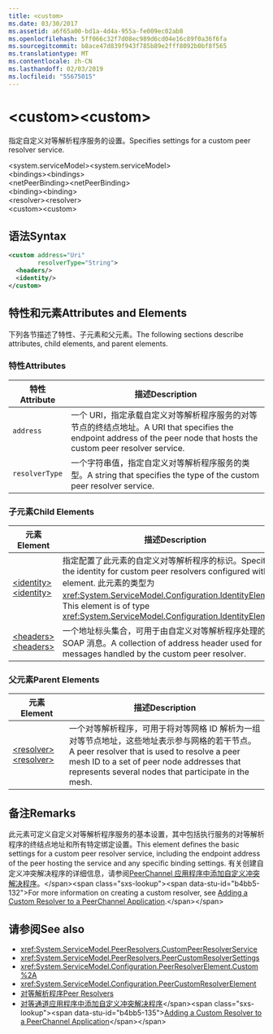 ```yaml
---
title: <custom>
ms.date: 03/30/2017
ms.assetid: a6f65a00-bd1a-4d4a-955a-fe009ec02ab8
ms.openlocfilehash: 5ff066c32f7d08ec989d6cd04e16c89f0a36f6fa
ms.sourcegitcommit: b8ace47d839f943f785b89e2fff8092b0bf8f565
ms.translationtype: MT
ms.contentlocale: zh-CN
ms.lasthandoff: 02/03/2019
ms.locfileid: "55675015"
---
```

# <a name="custom"></a><span data-ttu-id="b4bb5-101">\<custom></span><span class="sxs-lookup"><span data-stu-id="b4bb5-101">\<custom></span></span>
<span data-ttu-id="b4bb5-102">指定自定义对等解析程序服务的设置。</span><span class="sxs-lookup"><span data-stu-id="b4bb5-102">Specifies settings for a custom peer resolver service.</span></span>  
  
<span data-ttu-id="b4bb5-103">\<system.serviceModel></span><span class="sxs-lookup"><span data-stu-id="b4bb5-103">\<system.serviceModel></span></span>  
<span data-ttu-id="b4bb5-104">\<bindings></span><span class="sxs-lookup"><span data-stu-id="b4bb5-104">\<bindings></span></span>  
<span data-ttu-id="b4bb5-105">\<netPeerBinding></span><span class="sxs-lookup"><span data-stu-id="b4bb5-105">\<netPeerBinding></span></span>  
<span data-ttu-id="b4bb5-106">\<binding></span><span class="sxs-lookup"><span data-stu-id="b4bb5-106">\<binding></span></span>  
<span data-ttu-id="b4bb5-107">\<resolver></span><span class="sxs-lookup"><span data-stu-id="b4bb5-107">\<resolver></span></span>  
<span data-ttu-id="b4bb5-108">\<custom></span><span class="sxs-lookup"><span data-stu-id="b4bb5-108">\<custom></span></span>  
  
## <a name="syntax"></a><span data-ttu-id="b4bb5-109">语法</span><span class="sxs-lookup"><span data-stu-id="b4bb5-109">Syntax</span></span>  
  
```xml  
<custom address="Uri"
        resolverType="String">
  <headers/>
  <identity/>
</custom>
```  
  
## <a name="attributes-and-elements"></a><span data-ttu-id="b4bb5-110">特性和元素</span><span class="sxs-lookup"><span data-stu-id="b4bb5-110">Attributes and Elements</span></span>  
 <span data-ttu-id="b4bb5-111">下列各节描述了特性、子元素和父元素。</span><span class="sxs-lookup"><span data-stu-id="b4bb5-111">The following sections describe attributes, child elements, and parent elements.</span></span>  
  
### <a name="attributes"></a><span data-ttu-id="b4bb5-112">特性</span><span class="sxs-lookup"><span data-stu-id="b4bb5-112">Attributes</span></span>  
  
|<span data-ttu-id="b4bb5-113">特性</span><span class="sxs-lookup"><span data-stu-id="b4bb5-113">Attribute</span></span>|<span data-ttu-id="b4bb5-114">描述</span><span class="sxs-lookup"><span data-stu-id="b4bb5-114">Description</span></span>|  
|---------------|-----------------|  
|`address`|<span data-ttu-id="b4bb5-115">一个 URI，指定承载自定义对等解析程序服务的对等节点的终结点地址。</span><span class="sxs-lookup"><span data-stu-id="b4bb5-115">A URI that specifies the endpoint address of the peer node that hosts the custom peer resolver service.</span></span>|  
|`resolverType`|<span data-ttu-id="b4bb5-116">一个字符串值，指定自定义对等解析程序服务的类型。</span><span class="sxs-lookup"><span data-stu-id="b4bb5-116">A string that specifies the type of the custom peer resolver service.</span></span>|  
  
### <a name="child-elements"></a><span data-ttu-id="b4bb5-117">子元素</span><span class="sxs-lookup"><span data-stu-id="b4bb5-117">Child Elements</span></span>  
  
|<span data-ttu-id="b4bb5-118">元素</span><span class="sxs-lookup"><span data-stu-id="b4bb5-118">Element</span></span>|<span data-ttu-id="b4bb5-119">描述</span><span class="sxs-lookup"><span data-stu-id="b4bb5-119">Description</span></span>|  
|-------------|-----------------|  
|[<span data-ttu-id="b4bb5-120">\<identity></span><span class="sxs-lookup"><span data-stu-id="b4bb5-120">\<identity></span></span>](../../../../../docs/framework/configure-apps/file-schema/wcf/identity.md)|<span data-ttu-id="b4bb5-121">指定配置了此元素的自定义对等解析程序的标识。</span><span class="sxs-lookup"><span data-stu-id="b4bb5-121">Specifies the identity for custom peer resolvers configured with this element.</span></span> <span data-ttu-id="b4bb5-122">此元素的类型为 <xref:System.ServiceModel.Configuration.IdentityElement>。</span><span class="sxs-lookup"><span data-stu-id="b4bb5-122">This element is of type <xref:System.ServiceModel.Configuration.IdentityElement>.</span></span>|  
|[<span data-ttu-id="b4bb5-123">\<headers></span><span class="sxs-lookup"><span data-stu-id="b4bb5-123">\<headers></span></span>](../../../../../docs/framework/configure-apps/file-schema/wcf/headers-element.md)|<span data-ttu-id="b4bb5-124">一个地址标头集合，可用于由自定义对等解析程序处理的 SOAP 消息。</span><span class="sxs-lookup"><span data-stu-id="b4bb5-124">A collection of address header used for SOAP messages handled by the custom peer resolver.</span></span>|  
  
### <a name="parent-elements"></a><span data-ttu-id="b4bb5-125">父元素</span><span class="sxs-lookup"><span data-stu-id="b4bb5-125">Parent Elements</span></span>  
  
|<span data-ttu-id="b4bb5-126">元素</span><span class="sxs-lookup"><span data-stu-id="b4bb5-126">Element</span></span>|<span data-ttu-id="b4bb5-127">描述</span><span class="sxs-lookup"><span data-stu-id="b4bb5-127">Description</span></span>|  
|-------------|-----------------|  
|[<span data-ttu-id="b4bb5-128">\<resolver></span><span class="sxs-lookup"><span data-stu-id="b4bb5-128">\<resolver></span></span>](../../../../../docs/framework/configure-apps/file-schema/wcf/resolver.md)|<span data-ttu-id="b4bb5-129">一个对等解析程序，可用于将对等网格 ID 解析为一组对等节点地址，这些地址表示参与网格的若干节点。</span><span class="sxs-lookup"><span data-stu-id="b4bb5-129">A peer resolver that is used to resolve a peer mesh ID to a set of peer node addresses that represents several nodes that participate in the mesh.</span></span>|  
  
## <a name="remarks"></a><span data-ttu-id="b4bb5-130">备注</span><span class="sxs-lookup"><span data-stu-id="b4bb5-130">Remarks</span></span>  
 <span data-ttu-id="b4bb5-131">此元素可定义自定义对等解析程序服务的基本设置，其中包括执行服务的对等解析程序的终结点地址和所有特定绑定设置。</span><span class="sxs-lookup"><span data-stu-id="b4bb5-131">This element defines the basic settings for a custom peer resolver service, including the endpoint address of the peer hosting the service and any specific binding settings.</span></span> <span data-ttu-id="b4bb5-132">有关创建自定义冲突解决程序的详细信息，请参阅[PeerChannel 应用程序中添加自定义冲突解决程序](https://docs.microsoft.com/previous-versions/ms730105(v=vs.90))。</span><span class="sxs-lookup"><span data-stu-id="b4bb5-132">For more information on creating a custom resolver, see [Adding a Custom Resolver to a PeerChannel Application](https://docs.microsoft.com/previous-versions/ms730105(v=vs.90)).</span></span>  
  
## <a name="see-also"></a><span data-ttu-id="b4bb5-133">请参阅</span><span class="sxs-lookup"><span data-stu-id="b4bb5-133">See also</span></span>
- <xref:System.ServiceModel.PeerResolvers.CustomPeerResolverService>
- <xref:System.ServiceModel.PeerResolvers.PeerCustomResolverSettings>
- <xref:System.ServiceModel.Configuration.PeerResolverElement.Custom%2A>
- <xref:System.ServiceModel.Configuration.PeerCustomResolverElement>
- [<span data-ttu-id="b4bb5-134">对等解析程序</span><span class="sxs-lookup"><span data-stu-id="b4bb5-134">Peer Resolvers</span></span>](../../../../../docs/framework/wcf/feature-details/peer-resolvers.md)
- <span data-ttu-id="b4bb5-135">[对等通道应用程序中添加自定义冲突解决程序](https://docs.microsoft.com/previous-versions/ms730105(v=vs.90))</span><span class="sxs-lookup"><span data-stu-id="b4bb5-135">[Adding a Custom Resolver to a PeerChannel Application](https://docs.microsoft.com/previous-versions/ms730105(v=vs.90))</span></span>
